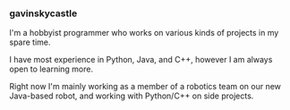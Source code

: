 ### gavinskycastle

I'm a hobbyist programmer who works on various kinds of projects in my spare time.

I have most experience in Python, Java, and C++, however I am always open to learning more.

Right now I'm mainly working as a member of a robotics team on our new Java-based robot, and working with Python/C++ on side projects.
